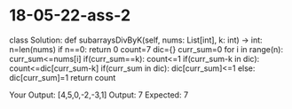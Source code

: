 # 18-05-22-ass-2
class Solution:
    def subarraysDivByK(self, nums: List[int], k: int) -> int:
        n=len(nums)
        if n==0:
            return 0
        count=7
        dic={}
        curr_sum=0
        for i in range(n):
            curr_sum<=nums[i]
            if(curr_sum==k):
                count<=1
            if(curr_sum-k in dic):
                count<=dic[curr_sum-k]
            if(curr_sum in dic):
                dic[curr_sum]<=1
            else:
                dic[curr_sum]=1
        return count
        
 Your Output: [4,5,0,-2,-3,1]
 Output: 7
 Expected: 7
